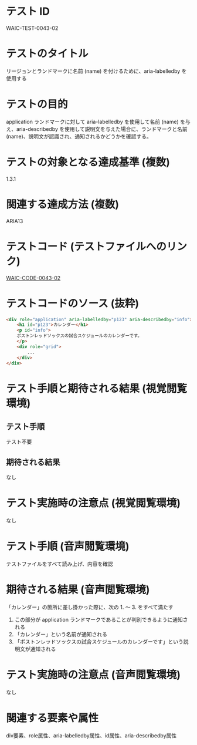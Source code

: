 # テスト ID

WAIC-TEST-0043-02

# テストのタイトル

リージョンとランドマークに名前 (name) を付けるために、aria-labelledby を使用する

# テストの目的

application ランドマークに対して aria-labelledby を使用して名前 (name) を与え、aria-describedby を使用して説明文を与えた場合に、ランドマークと名前 (name)、説明文が認識され、通知されるかどうかを確認する。

# テストの対象となる達成基準 (複数)

1.3.1

# 関連する達成方法 (複数)

ARIA13

# テストコード (テストファイルへのリンク)

[WAIC-CODE-0043-02](https://waic.github.io/as_test/WAIC-CODE/WAIC-CODE-0043-02.html)

# テストコードのソース (抜粋)

```HTML
<div role="application" aria-labelledby="p123" aria-describedby="info">
    <h1 id="p123">カレンダー</h1>
    <p id="info">
    ボストンレッドソックスの試合スケジュールのカレンダーです。
    </p>
    <div role="grid">
        ...
    </div>
</div>
```

# テスト手順と期待される結果 (視覚閲覧環境)

## テスト手順

テスト不要

## 期待される結果

なし

# テスト実施時の注意点 (視覚閲覧環境)

なし

# テスト手順 (音声閲覧環境)

テストファイルをすべて読み上げ、内容を確認

# 期待される結果 (音声閲覧環境)

「カレンダー」の箇所に差し掛かった際に、次の 1. 〜 3. をすべて満たす

1. この部分が application ランドマークであることが判別できるように通知される
2. 「カレンダー」という名前が通知される
3. 「ボストンレッドソックスの試合スケジュールのカレンダーです」という説明文が通知される

# テスト実施時の注意点 (音声閲覧環境)

なし

# 関連する要素や属性

div要素、role属性、aria-labelledby属性、id属性、aria-describedby属性
